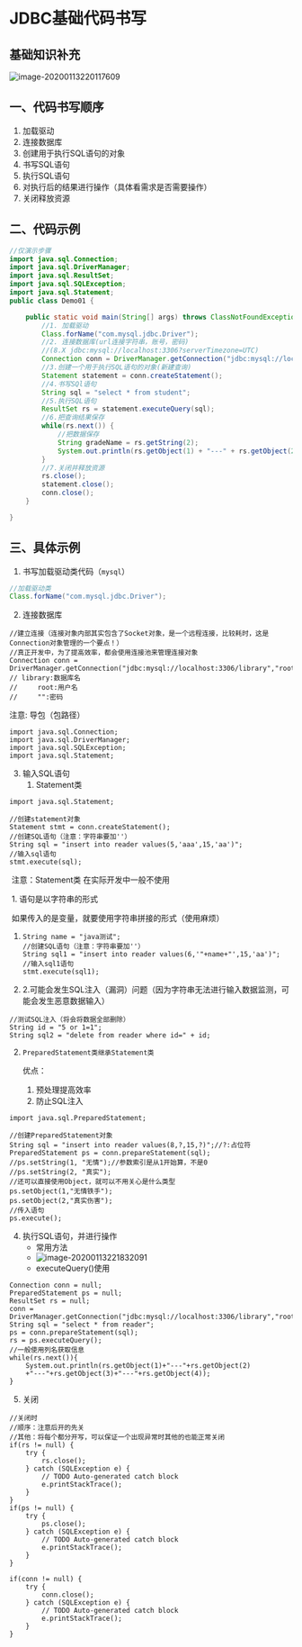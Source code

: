 # JDBC基础代码书写

## 基础知识补充

![image-20200113220117609](C:\Users\Administrator\AppData\Roaming\Typora\typora-user-images\image-20200113220117609.png)

## 一、代码书写顺序

1. 加载驱动
2. 连接数据库
3. 创建用于执行SQL语句的对象
4. 书写SQL语句
5. 执行SQL语句
6. 对执行后的结果进行操作（具体看需求是否需要操作）
7. 关闭释放资源

## 二、代码示例

~~~java
//仅演示步骤
import java.sql.Connection;
import java.sql.DriverManager;
import java.sql.ResultSet;
import java.sql.SQLException;
import java.sql.Statement;
public class Demo01 {

	public static void main(String[] args) throws ClassNotFoundException, SQLException {
		//1. 加载驱动
		Class.forName("com.mysql.jdbc.Driver");
		//2. 连接数据库(url连接字符串，账号，密码)
		//(8.X jdbc:mysql://localhost:3306?serverTimezone=UTC)
		Connection conn = DriverManager.getConnection("jdbc:mysql://localhost:3306/school","root","");//school数据库名
		//3.创建一个用于执行SQL语句的对象(新建查询)
		Statement statement = conn.createStatement();
		//4.书写SQl语句
		String sql = "select * from student";
		//5.执行SQL语句
		ResultSet rs = statement.executeQuery(sql);
		//6.把查询结果保存
		while(rs.next()) {
			//把数据保存
			String gradeName = rs.getString(2);
			System.out.println(rs.getObject(1) + "---" + rs.getObject(2));
		}
		//7.关闭并释放资源
		rs.close();
		statement.close();
		conn.close();
	}

}
~~~

## 三、具体示例

1. 书写加载驱动类代码（`mysql`）

~~~java
//加载驱动类
Class.forName("com.mysql.jdbc.Driver");
~~~

2. 连接数据库

~~~
//建立连接（连接对象内部其实包含了Socket对象，是一个远程连接，比较耗时，这是Connection对象管理的一个要点！）
//真正开发中，为了提高效率，都会使用连接池来管理连接对象
Connection conn = DriverManager.getConnection("jdbc:mysql://localhost:3306/library","root","");
// library:数据库名
//     root:用户名
//     "":密码

~~~

注意: 导包（包路径）

~~~
import java.sql.Connection;
import java.sql.DriverManager;
import java.sql.SQLException;
import java.sql.Statement;
~~~

3. 输入SQL语句
   1. Statement类

~~~
import java.sql.Statement;

//创建statement对象
Statement stmt = conn.createStatement();
//创建SQL语句（注意：字符串要加''）
String sql = "insert into reader values(5,'aaa',15,'aa')";
//输入sql语句
stmt.execute(sql);

~~~

​			注意：Statement类 在实际开发中一般不使用

​				1. 语句是以字符串的形式

​					  如果传入的是变量，就要使用字符串拼接的形式（使用麻烦）

1. ~~~
   String name = "java测试";
   //创建SQL语句（注意：字符串要加''）
   String sql1 = "insert into reader values(6,'"+name+"',15,'aa')";
   //输入sql1语句
   stmt.execute(sql1);
   ~~~

2. ​		2.可能会发生SQL注入（漏洞）问题（因为字符串无法进行输入数据监测，可能会发生恶意数据输入）

~~~
//测试SQL注入（将会将数据全部删除）
String id = "5 or 1=1";
String sql2 = "delete from reader where id=" + id;
~~~

2. `PreparedStatement类继承Statement类`

   优点：

   1. 预处理提高效率
   2. 防止SQL注入

~~~
import java.sql.PreparedStatement;

//创建PreparedStatement对象
String sql = "insert into reader values(8,?,15,?)";//?:占位符
PreparedStatement ps = conn.prepareStatement(sql);
//ps.setString(1, "无情");//参数索引是从1开始算，不是0
//ps.setString(2, "真实");
//还可以直接使用Object，就可以不用关心是什么类型
ps.setObject(1,"无情铁手");
ps.setObject(2,"真实伤害");
//传入语句
ps.execute();
~~~

4. 执行SQL语句，并进行操作
   - 常用方法
   -  ![image-20200113221832091](C:\Users\Administrator\AppData\Roaming\Typora\typora-user-images\image-20200113221832091.png)
   - executeQuery()使用

~~~
Connection conn = null;
PreparedStatement ps = null;
ResultSet rs = null;
conn = DriverManager.getConnection("jdbc:mysql://localhost:3306/library","root","");
String sql = "select * from reader";
ps = conn.prepareStatement(sql);
rs = ps.executeQuery();
//一般使用列名获取信息			
while(rs.next()){ 
	System.out.println(rs.getObject(1)+"---"+rs.getObject(2)
	+"---"+rs.getObject(3)+"---"+rs.getObject(4));
}
~~~

5. 关闭

~~~
//关闭时
//顺序：注意后开的先关
//其他：将每个都分开写，可以保证一个出现异常时其他的也能正常关闭
if(rs != null) {
	try {
		rs.close();
	} catch (SQLException e) {
		// TODO Auto-generated catch block
		e.printStackTrace();
	}
}
if(ps != null) {
	try {
		ps.close();
	} catch (SQLException e) {
		// TODO Auto-generated catch block
		e.printStackTrace();
	}
}

if(conn != null) {
	try {
		conn.close();
	} catch (SQLException e) {
		// TODO Auto-generated catch block
		e.printStackTrace();
	}
}

~~~

